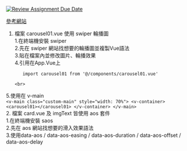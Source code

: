 [![Review Assignment Due Date](https://classroom.github.com/assets/deadline-readme-button-22041afd0340ce965d47ae6ef1cefeee28c7c493a6346c4f15d667ab976d596c.svg)](https://classroom.github.com/a/aMHx-K_k)


 [參考網站](https://jo-zu-works.site/)
 1. 檔案 carousel01.vue 使用 swiper 輪播圖 <br>
1.在終端機安裝 swiper <br>
2.先在 swiper 網站找想要的輪播圖並複製Vue語法 <br>
3.貼在檔案內並修改圖片、輪播效果 <br>
4.引用在App.Vue上 <br>
       ```
          import carousel01 from '@/components/carousel01.vue'
       ```
        <br>
5.使用在 v-main  <br>
      ```
       <v-main class="custom-main" style="width: 70%">
        <v-container>
          <carousel01></carousel01>
        </v-container>
      </v-main>
       ```
 <br>
   2. 檔案 card.vue 及 imgText 皆使用 aos 套件 <br>
1.在終端機安裝 saos <br>
2.先在 aos 網站找想要的滑入效果語法 <br>
3.使用data-aos / data-aos-easing / data-aos-duration / data-aos-offset / data-aos-delay <br>
          
